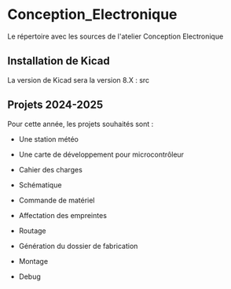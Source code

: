 # Conception_Electronique
Le répertoire avec les sources de l'atelier Conception Electronique


## Installation de Kicad

La version de Kicad sera la version 8.X : src

## Projets 2024-2025

Pour cette année, les projets souhaités sont :

- Une station météo
- Une carte de développement pour microcontrôleur 

- Cahier des charges
- Schématique
- Commande de matériel
- Affectation des empreintes
- Routage
- Génération du dossier de fabrication
- Montage
- Debug

